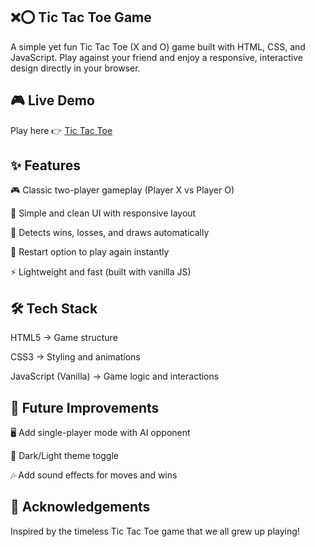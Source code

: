 ## ❌⭕ Tic Tac Toe Game

A simple yet fun Tic Tac Toe (X and O) game built with HTML, CSS, and JavaScript.
Play against your friend and enjoy a responsive, interactive design directly in your browser.

## 🎮 Live Demo
Play here 👉 [Tic Tac Toe](https://dashing-otter.netlify.app/)

## ✨ Features

🎮 Classic two-player gameplay (Player X vs Player O)

🎨 Simple and clean UI with responsive layout

🧠 Detects wins, losses, and draws automatically

🔄 Restart option to play again instantly

⚡ Lightweight and fast (built with vanilla JS)

## 🛠️ Tech Stack

HTML5 → Game structure

CSS3 → Styling and animations

JavaScript (Vanilla) → Game logic and interactions


## 📌 Future Improvements

🖥️ Add single-player mode with AI opponent

🌙 Dark/Light theme toggle

🎶 Add sound effects for moves and wins

## 🙌 Acknowledgements

Inspired by the timeless Tic Tac Toe game that we all grew up playing! 

